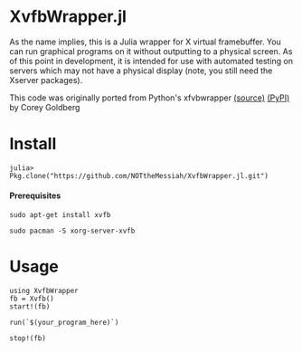 # XvfbWrapper.jl

As the name implies, this is a Julia wrapper for X virtual framebuffer. You can run graphical programs on it without outputting to a physical screen. As of this point in development, it is intended for use with automated testing on servers which may not have a physical display (note, you still need the Xserver packages).

This code was originally ported from Python's xfvbwrapper [(source)](https://github.com/cgoldberg/xvfbwrapper) [(PyPI)](http://pypi.python.org/pypi/xvfbwrapper) by Corey Goldberg 

# Install

	julia> Pkg.clone("https://github.com/NOTtheMessiah/XvfbWrapper.jl.git")

#### Prerequisites

	sudo apt-get install xvfb

	sudo pacman -S xorg-server-xvfb

# Usage

	using XvfbWrapper
	fb = Xvfb()
	start!(fb)

	run(`$(your_program_here)`)

	stop!(fb)
 

